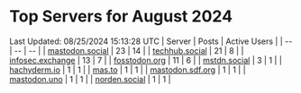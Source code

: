 # Top Servers for August 2024
Last Updated: 08/25/2024 15:13:28 UTC
| Server | Posts | Active Users |
| -- | -- | -- |
| [mastodon.social](https://mastodon.social/tags/PowerShell) | 23 | 14 |
| [techhub.social](https://techhub.social/tags/PowerShell) | 21 | 8 |
| [infosec.exchange](https://infosec.exchange/tags/PowerShell) | 13 | 7 |
| [fosstodon.org](https://fosstodon.org/tags/PowerShell) | 11 | 6 |
| [mstdn.social](https://mstdn.social/tags/PowerShell) | 3 | 1 |
| [hachyderm.io](https://hachyderm.io/tags/PowerShell) | 1 | 1 |
| [mas.to](https://mas.to/tags/PowerShell) | 1 | 1 |
| [mastodon.sdf.org](https://mastodon.sdf.org/tags/PowerShell) | 1 | 1 |
| [mastodon.uno](https://mastodon.uno/tags/PowerShell) | 1 | 1 |
| [norden.social](https://norden.social/tags/PowerShell) | 1 | 1 |
